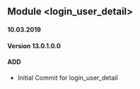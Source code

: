 ## Module <login_user_detail>

#### 10.03.2019
#### Version 13.0.1.0.0
#### ADD
- Initial Commit for login_user_detail

